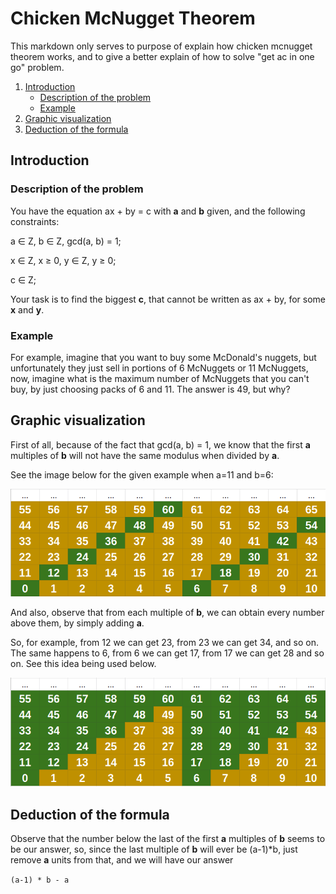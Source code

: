 # Chicken McNugget Theorem

This markdown only serves to purpose of explain how chicken mcnugget theorem works, and to give a better explain of how to solve "get ac in one go" problem.

1. [Introduction](#introduction)
    - [Description of the problem](#description-of-the-problem)
    - [Example](#example)
2. [Graphic visualization](#graphic-visualization)
3. [Deduction of the formula](#deduction-of-the-formula)

## Introduction

### Description of the problem

You have the equation ax + by = c with **a** and **b** given, and the following constraints:

a ∈ Z, b ∈ Z, gcd(a, b) = 1;

x ∈ Z, x ≥ 0, y ∈ Z, y ≥ 0;

c ∈ Z;

Your task is to find the biggest **c**, that cannot be written as ax + by, for some **x** and **y**.

### Example

For example, imagine that you want to buy some McDonald's nuggets, but unfortunately they just sell in portions of 6 McNuggets or 11 McNuggets, now, imagine what is the maximum number of McNuggets that you can't buy, by just choosing packs of 6 and 11. The answer is 49, but why?

## Graphic visualization

First of all, because of the fact that gcd(a, b) = 1, we know that the first **a** multiples of **b** will not have the same modulus when divided by **a**.

See the image below for the given example when a=11 and b=6:

![First **a** multiples of **b**](images/multiples.png "First a multiples of b")

And also, observe that from each multiple of **b**, we can obtain every number above them, by simply adding **a**.

So, for example, from 12 we can get 23, from 23 we can get 34, and so on. The same happens to 6, from 6 we can get 17, from 17 we can get 28 and so on. See this idea being used below.

![Getting all numbers](images/solved.png "Getting all numbers")

## Deduction of the formula

Observe that the number below the last of the first **a** multiples of **b** seems to be our answer, so, since the last multiple of **b** will ever be (a-1)*b, just remove **a** units from that, and we will have our answer

```(a-1) * b - a```